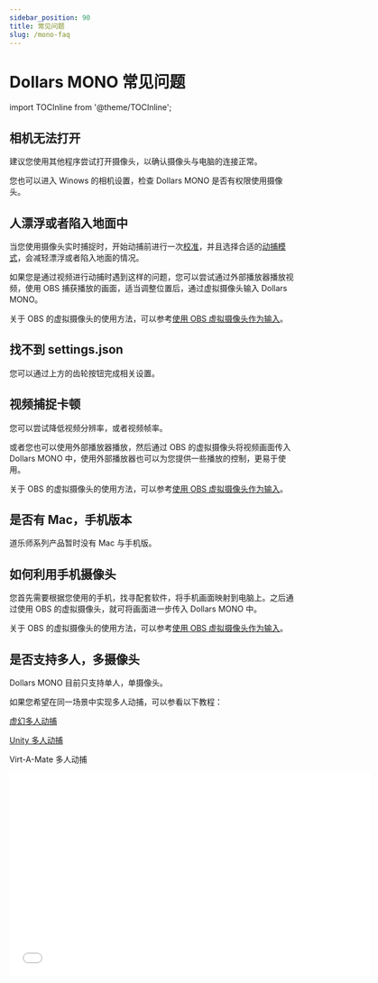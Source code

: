 ```yaml
---
sidebar_position: 90
title: 常见问题
slug: /mono-faq
---	
```


# Dollars MONO 常见问题

import TOCInline from '@theme/TOCInline';

<TOCInline toc={toc} />

## 相机无法打开

建议您使用其他程序尝试打开摄像头，以确认摄像头与电脑的连接正常。

您也可以进入 Winows 的相机设置，检查 Dollars MONO 是否有权限使用摄像头。

## 人漂浮或者陷入地面中

当您使用摄像头实时捕捉时，开始动捕前进行一次[校准](/Dollars-MONO/calibration)，并且选择合适的[动捕模式](/Dollars-MONO/mode)，会减轻漂浮或者陷入地面的情况。

如果您是通过视频进行动捕时遇到这样的问题，您可以尝试通过外部播放器播放视频，使用 OBS 捕获播放的画面，适当调整位置后，通过虚拟摄像头输入 Dollars MONO。

关于 OBS 的虚拟摄像头的使用方法，可以参考[使用 OBS 虚拟摄像头作为输入](/Dollars-MONO/virtualcam)。

## 找不到 settings.json

您可以通过上方的齿轮按钮完成相关设置。

## 视频捕捉卡顿

您可以尝试降低视频分辨率，或者视频帧率。

或者您也可以使用外部播放器播放，然后通过 OBS 的虚拟摄像头将视频画面传入 Dollars MONO 中，使用外部播放器也可以为您提供一些播放的控制，更易于使用。

关于 OBS 的虚拟摄像头的使用方法，可以参考[使用 OBS 虚拟摄像头作为输入](/Dollars-MONO/virtualcam)。

## 是否有 Mac，手机版本

道乐师系列产品暂时没有 Mac 与手机版。

## 如何利用手机摄像头

您首先需要根据您使用的手机，找寻配套软件，将手机画面映射到电脑上。之后通过使用 OBS 的虚拟摄像头，就可将画面进一步传入 Dollars MONO 中。

关于 OBS 的虚拟摄像头的使用方法，可以参考[使用 OBS 虚拟摄像头作为输入](/Dollars-MONO/virtualcam)。

## 是否支持多人，多摄像头

Dollars MONO 目前只支持单人，单摄像头。

如果您希望在同一场景中实现多人动捕，可以参看以下教程：

[虚幻多人动捕](/ue-multiplayer)

[Unity 多人动捕](/unity-multiplayer)

Virt-A-Mate 多人动捕

<iframe src="//player.bilibili.com/player.html?bvid=BV1u24y1W7LP&autoplay=0&t=270.0" width="640" height="360" scrolling="no" border="0" frameborder="no" framespacing="0" allowfullscreen="true"> </iframe>

